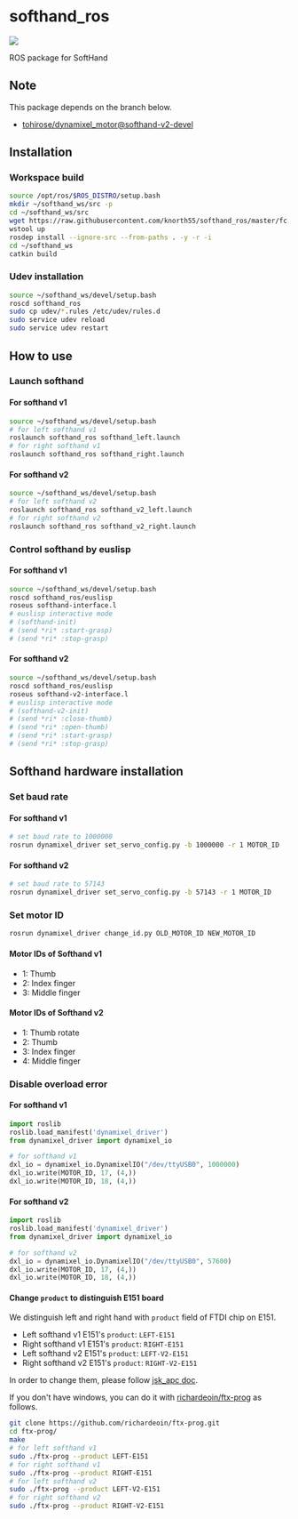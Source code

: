 # softhand_ros
[![](https://img.shields.io/github/workflow/status/knorth55/softhand_ros/CI/master)](https://github.com/knorth55/softhand_ros/actions)

ROS package for SoftHand

## Note

This package depends on the branch below.
- [tohirose/dynamixel_motor@softhand-v2-devel](https://github.com/tohirose/dynamixel_motor/tree/softhand-v2-devel)

## Installation

### Workspace build

```bash
source /opt/ros/$ROS_DISTRO/setup.bash
mkdir ~/softhand_ws/src -p
cd ~/softhand_ws/src
wget https://raw.githubusercontent.com/knorth55/softhand_ros/master/fc.rosinstall -O .rosinstall 
wstool up
rosdep install --ignore-src --from-paths . -y -r -i
cd ~/softhand_ws
catkin build
```

### Udev installation

```bash
source ~/softhand_ws/devel/setup.bash
roscd softhand_ros
sudo cp udev/*.rules /etc/udev/rules.d
sudo service udev reload
sudo service udev restart
```

## How to use 

### Launch softhand

#### For softhand v1

```bash
source ~/softhand_ws/devel/setup.bash
# for left softhand v1
roslaunch softhand_ros softhand_left.launch
# for right softhand v1
roslaunch softhand_ros softhand_right.launch
```

#### For softhand v2

```bash
source ~/softhand_ws/devel/setup.bash
# for left softhand v2
roslaunch softhand_ros softhand_v2_left.launch
# for right softhand v2
roslaunch softhand_ros softhand_v2_right.launch
```

### Control softhand by euslisp

#### For softhand v1

```bash
source ~/softhand_ws/devel/setup.bash
roscd softhand_ros/euslisp
roseus softhand-interface.l
# euslisp interactive mode
# (softhand-init)
# (send *ri* :start-grasp)
# (send *ri* :stop-grasp)
```

#### For softhand v2

```bash
source ~/softhand_ws/devel/setup.bash
roscd softhand_ros/euslisp
roseus softhand-v2-interface.l
# euslisp interactive mode
# (softhand-v2-init)
# (send *ri* :close-thumb)
# (send *ri* :open-thumb)
# (send *ri* :start-grasp)
# (send *ri* :stop-grasp)
```

## Softhand hardware installation

### Set baud rate

#### For softhand v1

```bash
# set baud rate to 1000000
rosrun dynamixel_driver set_servo_config.py -b 1000000 -r 1 MOTOR_ID 
```

#### For softhand v2

```bash
# set baud rate to 57143
rosrun dynamixel_driver set_servo_config.py -b 57143 -r 1 MOTOR_ID 
```

### Set motor ID

```bash
rosrun dynamixel_driver change_id.py OLD_MOTOR_ID NEW_MOTOR_ID
```

#### Motor IDs of Softhand v1

- 1: Thumb
- 2: Index finger
- 3: Middle finger

#### Motor IDs of Softhand v2

- 1: Thumb rotate
- 2: Thumb
- 3: Index finger
- 4: Middle finger

### Disable overload error

#### For softhand v1

```python
import roslib
roslib.load_manifest('dynamixel_driver')
from dynamixel_driver import dynamixel_io

# for softhand v1
dxl_io = dynamixel_io.DynamixelIO("/dev/ttyUSB0", 1000000)
dxl_io.write(MOTOR_ID, 17, (4,))
dxl_io.write(MOTOR_ID, 18, (4,))
```

#### For softhand v2

```python
import roslib
roslib.load_manifest('dynamixel_driver')
from dynamixel_driver import dynamixel_io

# for softhand v2
dxl_io = dynamixel_io.DynamixelIO("/dev/ttyUSB0", 57600)
dxl_io.write(MOTOR_ID, 17, (4,))
dxl_io.write(MOTOR_ID, 18, (4,))
```

#### Change `product` to distinguish E151 board

We distinguish left and right hand with `product` field of FTDI chip on E151.

- Left softhand v1 E151's `product`: `LEFT-E151`
- Right softhand v1 E151's `product`: `RIGHT-E151`
- Left softhand v2 E151's `product`: `LEFT-V2-E151`
- Right softhand v2 E151's `product`: `RIGHT-V2-E151`

In order to change them, please follow [jsk_apc doc](https://jsk-apc.readthedocs.io/en/latest/jsk_arc2017_baxter/setup_gripper_v6.html#distinguish-left-dxhub-from-right-one).

If you don't have windows, you can do it with [richardeoin/ftx-prog](https://github.com/richardeoin/ftx-prog) as follows.

```bash
git clone https://github.com/richardeoin/ftx-prog.git
cd ftx-prog/
make
# for left softhand v1
sudo ./ftx-prog --product LEFT-E151
# for right softhand v1
sudo ./ftx-prog --product RIGHT-E151
# for left softhand v2
sudo ./ftx-prog --product LEFT-V2-E151
# for right softhand v2
sudo ./ftx-prog --product RIGHT-V2-E151
```

